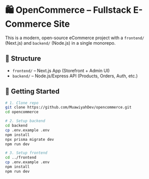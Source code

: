 # 🛍️ OpenCommerce – Fullstack E-Commerce Site

This is a modern, open-source eCommerce project with a `frontend/` (Next.js) and `backend/` (Node.js) in a single monorepo.

## 📁 Structure

- `frontend/` – Next.js App (Storefront + Admin UI)
- `backend/` – Node.js/Express API (Products, Orders, Auth, etc.)

## 🚀 Getting Started

```bash
# 1. Clone repo
git clone https://github.com/MuawiyahDev/opencommerce.git
cd opencommerce

# 2. Setup backend
cd backend
cp .env.example .env
npm install
npx prisma migrate dev
npm run dev

# 3. Setup frontend
cd ../frontend
cp .env.example .env
npm install
npm run dev
```
